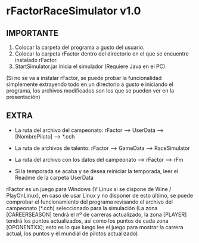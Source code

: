 # rFactorRaceSimulator v1.0

IMPORTANTE
----------
1) Colocar la carpeta del programa a gusto del usuario.
2) Colocar la carpeta rFactor dentro del directorio en el que se encuentre instalado rFactor.
3) StartSimulator.jar inicia el simulador (Requiere Java en el PC)

(Si no se va a instalar rFactor, se puede probar la funcionalidad simplemente extrayendo todo en un directorio a gusto e iniciando el programa, los archivos modificados son los que se pueden ver en la presentación)


EXTRA
-----

- La ruta del archivo del campeonato: rFactor --> UserData --> [NombrePiloto] --> *.cch

- La ruta de archivos de talento: rFactor --> GameData --> RaceSimulator

- La ruta del archivo con los datos del campeonato --> rFactor --> rFm

- Si la temporada se acaba y se desea reiniciar la temporada, leer el Readme de la carpeta UserData

rFactor es un juego para Windows (Y Linux si se dispone de Wine / PlayOnLinux), en caso de usar Linux y no disponer de esto último, se puede comprobar el funcionamiento del programa revisando el archivo del campeonato (*.cch) seleccionado para la simulación (La zona [CAREERSEASON] tendrá el nº de carreras actualizado, la zona [PLAYER] tendrá los puntos actualizados, así como los puntos de cada zona [OPONENTXX]; esto es lo que luego lee el juego para mostrar la carrera actual, los puntos y el mundial de pilotos actualizado)
